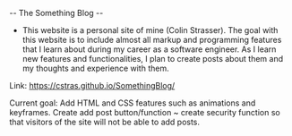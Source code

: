 -- The Something Blog --

- This website is a personal site of mine (Colin Strasser). The goal with this website is to include almost all markup and programming features that I learn about during my career as a software engineer.
As I learn new features and functionalities, I plan to create posts about them and my thoughts and experience with them.

Link: https://cstras.github.io/SomethingBlog/

Current goal: 
  Add HTML and CSS features such as animations and keyframes.
  Create add post button/function ~ create security function so that visitors of the site will not be able to add posts.
